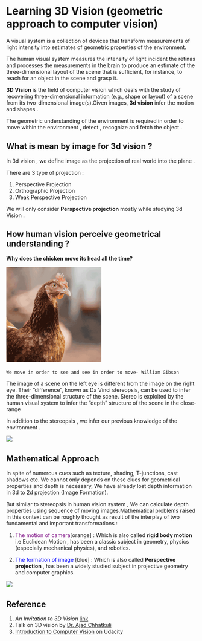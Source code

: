 # Learning 3D Vision (geometric approach to computer vision)

A visual system is a collection of devices that transform measurements of light intensity into estimates of geometric properties of the
environment.

The human visual system measures the intensity of light incident the retinas and processes the measurements in the brain
to produce an estimate of the three-dimensional layout of the scene that is sufficient, for instance, to reach for an object in the scene and grasp it.


**3D Vision** is the field of computer vision which deals with the study of recovering three-dimensional information (e.g., shape or layout) of a scene from its two-dimensional image(s).Given images, **3d vision** infer the motion and shapes .


The geometric understanding  of the environment is required in order to move within the environment , detect , recognize and fetch the object .


## What is mean by  image for 3d vision ?

In 3d vision , we define image as the projection of real world into the plane . 

There are 3 type of projection :

1. Perspective Projection
2. Orthographic Projection
3. Weak Perspective Projection

We will only consider **Perspective projection** mostly while studying 3d Vision .


## How human vision perceive geometrical understanding ?

**Why does the chicken move its head all the time?**

<img width="50%" src="images/bobbing-chicken.gif">


```We move in order to see and see in order to move- William Gibson```

The image of a scene on the left eye is different from the image on the right eye. Their “difference”, known as Da Vinci stereopsis, can be used to infer the three-dimensional structure of the scene.
Stereo is exploited by the human visual system to infer the “depth” structure of the scene in the close-range

In addition to the stereopsis , we infer our previous knowledge of the environment .


<img width="50%" src="images/humanVision.png">

## Mathematical Approach
In spite of numerous   cues such as texture, shading, T-junctions, cast shadows etc. We cannot only depends on these clues for geometrical properties and depth is necessary, We have already lost depth information in 3d to 2d projection (Image Formation).

But similar to stereopsis in human vision system , We can calculate depth properties using sequence of moving images.Mathematical problems raised in this context can be roughly thought as result of the interplay of two fundamental and important transformations : 

1. <span style="color:#7c0983;">The motion of camera</span>[orange]  : Which is also called **rigid body motion** i.e Euclidean Motion , has been a classic subject in geometry, physics (especially mechanical physics), and robotics.

2. <span style="color:blue;">The formation of image </span>[blue] : Which is also called **Perspective projection** , has been a widely studied subject in projective geometry and computer graphics.


<img src="/images/cameraModel.png">


## Reference 


1.  _An Invitation to 3D Vision_ [link](http://vision.ucla.edu/MASKS/)
2.  Talk on 3D vision by [Dr. Ajad Chhatkuli](https://scholar.google.co.uk/citations?hl=en&user=3BHMHU4AAAAJ)
3.  [Introduction to Computer Vision](https://classroom.udacity.com/courses/ud810/) on Udacity
